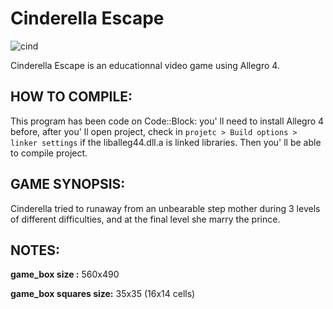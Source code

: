 # Cinderella Escape

![cind](https://user-images.githubusercontent.com/32856358/39409720-55ae8144-4bec-11e8-92c5-dce6ecc016f7.png)

Cinderella Escape is an educationnal video game using Allegro 4.

## HOW TO COMPILE:

  This program has been code on Code::Block: you' ll need to install Allegro 4 before, after you' ll open project, check in `projetc > Build options > linker settings` if the liballeg44.dll.a is linked libraries. Then you' ll be able to compile project.

## GAME SYNOPSIS:

 Cinderella tried to runaway from an unbearable step mother during 3 levels of different
difficulties, and at the final level she marry the prince.

## NOTES:

**game_box size :** 560x490

**game_box squares size:** 35x35 (16x14 cells)
